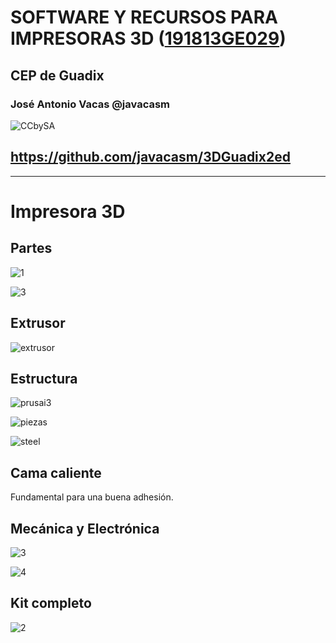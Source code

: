 # SOFTWARE Y RECURSOS PARA IMPRESORAS 3D ([191813GE029](https://www.juntadeandalucia.es/educacion/secretariavirtual/consultaCEP/actividad/191813GE029/))

## CEP de Guadix


### José Antonio Vacas @javacasm

![CCbySA](images/CCbySQ_88x31.png)

## https://github.com/javacasm/3DGuadix2ed

* *  *

# Impresora 3D

## Partes


![1](./images/kikai1253.jpg)

![3](./images/prusai3.png)


## Extrusor

![extrusor](./images/imagen_hotend.jpg)


## Estructura

![prusai3](./images/kit-de-piezas-plasticas-en-abs-para-impresora-3d-prusa-i3-322501-MLA20343446241_072015-F.jpg)

![piezas](./images/prusa_i3_frame_kit_yellow_parts.png)

![steel](./images/600px-PRUSA_i3_steel_3mm_lasercut_2.01d_irobri_color.jpg)

## Cama caliente

Fundamental para una buena adhesión.

## Mecánica y Electrónica

![3](./images/pack-vitaminas-completo-prusa-i3.jpg)

![4](./images/img_3948.jpg)

## Kit completo

![2](./images/EsquemaImpresora3D.png)
